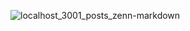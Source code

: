 ![localhost_3001_posts_zenn-markdown](https://user-images.githubusercontent.com/87469023/232413779-dc317b09-df0f-4186-a12d-6417ca1e78a6.png)
